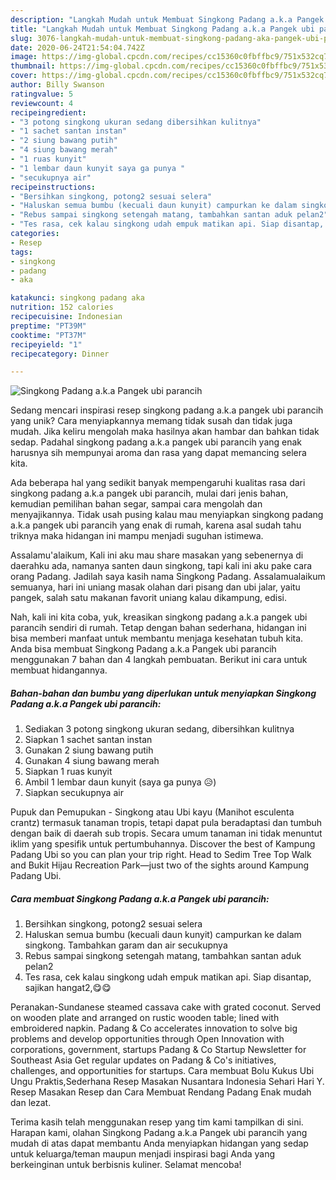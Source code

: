 ```yaml
---
description: "Langkah Mudah untuk Membuat Singkong Padang a.k.a Pangek ubi parancih Anti Gagal"
title: "Langkah Mudah untuk Membuat Singkong Padang a.k.a Pangek ubi parancih Anti Gagal"
slug: 3076-langkah-mudah-untuk-membuat-singkong-padang-aka-pangek-ubi-parancih-anti-gagal
date: 2020-06-24T21:54:04.742Z
image: https://img-global.cpcdn.com/recipes/cc15360c0fbffbc9/751x532cq70/singkong-padang-aka-pangek-ubi-parancih-foto-resep-utama.jpg
thumbnail: https://img-global.cpcdn.com/recipes/cc15360c0fbffbc9/751x532cq70/singkong-padang-aka-pangek-ubi-parancih-foto-resep-utama.jpg
cover: https://img-global.cpcdn.com/recipes/cc15360c0fbffbc9/751x532cq70/singkong-padang-aka-pangek-ubi-parancih-foto-resep-utama.jpg
author: Billy Swanson
ratingvalue: 5
reviewcount: 4
recipeingredient:
- "3 potong singkong ukuran sedang dibersihkan kulitnya"
- "1 sachet santan instan"
- "2 siung bawang putih"
- "4 siung bawang merah"
- "1 ruas kunyit"
- "1 lembar daun kunyit saya ga punya "
- "secukupnya air"
recipeinstructions:
- "Bersihkan singkong, potong2 sesuai selera"
- "Haluskan semua bumbu (kecuali daun kunyit) campurkan ke dalam singkong. Tambahkan garam dan air secukupnya"
- "Rebus sampai singkong setengah matang, tambahkan santan aduk pelan2"
- "Tes rasa, cek kalau singkong udah empuk matikan api. Siap disantap, sajikan hangat2,😋😋"
categories:
- Resep
tags:
- singkong
- padang
- aka

katakunci: singkong padang aka 
nutrition: 152 calories
recipecuisine: Indonesian
preptime: "PT39M"
cooktime: "PT37M"
recipeyield: "1"
recipecategory: Dinner

---
```



![Singkong Padang a.k.a Pangek ubi parancih](https://img-global.cpcdn.com/recipes/cc15360c0fbffbc9/751x532cq70/singkong-padang-aka-pangek-ubi-parancih-foto-resep-utama.jpg)

Sedang mencari inspirasi resep singkong padang a.k.a pangek ubi parancih yang unik? Cara menyiapkannya memang tidak susah dan tidak juga mudah. Jika keliru mengolah maka hasilnya akan hambar dan bahkan tidak sedap. Padahal singkong padang a.k.a pangek ubi parancih yang enak harusnya sih mempunyai aroma dan rasa yang dapat memancing selera kita.

Ada beberapa hal yang sedikit banyak mempengaruhi kualitas rasa dari singkong padang a.k.a pangek ubi parancih, mulai dari jenis bahan, kemudian pemilihan bahan segar, sampai cara mengolah dan menyajikannya. Tidak usah pusing kalau mau menyiapkan singkong padang a.k.a pangek ubi parancih yang enak di rumah, karena asal sudah tahu triknya maka hidangan ini mampu menjadi suguhan istimewa.

Assalamu&#39;alaikum, Kali ini aku mau share masakan yang sebenernya di daerahku ada, namanya santen daun singkong, tapi kali ini aku pake cara orang Padang. Jadilah saya kasih nama Singkong Padang. Assalamualaikum semuanya, hari ini uniang masak olahan dari pisang dan ubi jalar, yaitu pangek, salah satu makanan favorit uniang kalau dikampung, edisi.


Nah, kali ini kita coba, yuk, kreasikan singkong padang a.k.a pangek ubi parancih sendiri di rumah. Tetap dengan bahan sederhana, hidangan ini bisa memberi manfaat untuk membantu menjaga kesehatan tubuh kita. Anda bisa membuat Singkong Padang a.k.a Pangek ubi parancih menggunakan 7 bahan dan 4 langkah pembuatan. Berikut ini cara untuk membuat hidangannya.

<!--inarticleads1-->

##### Bahan-bahan dan bumbu yang diperlukan untuk menyiapkan Singkong Padang a.k.a Pangek ubi parancih:

1. Sediakan 3 potong singkong ukuran sedang, dibersihkan kulitnya
1. Siapkan 1 sachet santan instan
1. Gunakan 2 siung bawang putih
1. Gunakan 4 siung bawang merah
1. Siapkan 1 ruas kunyit
1. Ambil 1 lembar daun kunyit (saya ga punya 😥)
1. Siapkan secukupnya air


Pupuk dan Pemupukan - Singkong atau Ubi kayu (Manihot esculenta crantz) termasuk tanaman tropis, tetapi dapat pula beradaptasi dan tumbuh dengan baik di daerah sub tropis. Secara umum tanaman ini tidak menuntut iklim yang spesifik untuk pertumbuhannya. Discover the best of Kampung Padang Ubi so you can plan your trip right. Head to Sedim Tree Top Walk and Bukit Hijau Recreation Park—just two of the sights around Kampung Padang Ubi. 

<!--inarticleads2-->

##### Cara membuat Singkong Padang a.k.a Pangek ubi parancih:

1. Bersihkan singkong, potong2 sesuai selera
1. Haluskan semua bumbu (kecuali daun kunyit) campurkan ke dalam singkong. Tambahkan garam dan air secukupnya
1. Rebus sampai singkong setengah matang, tambahkan santan aduk pelan2
1. Tes rasa, cek kalau singkong udah empuk matikan api. Siap disantap, sajikan hangat2,😋😋


Peranakan-Sundanese steamed cassava cake with grated coconut. Served on wooden plate and arranged on rustic wooden table; lined with embroidered napkin. Padang &amp; Co accelerates innovation to solve big problems and develop opportunities through Open Innovation with corporations, government, startups Padang &amp; Co Startup Newsletter for Southeast Asia Get regular updates on Padang &amp; Co&#39;s initiatives, challenges, and opportunities for startups. Cara membuat Bolu Kukus Ubi Ungu Praktis,Sederhana Resep Masakan Nusantara Indonesia Sehari Hari Y. Resep Masakan Resep dan Cara Membuat Rendang Padang Enak mudah dan lezat. 

Terima kasih telah menggunakan resep yang tim kami tampilkan di sini. Harapan kami, olahan Singkong Padang a.k.a Pangek ubi parancih yang mudah di atas dapat membantu Anda menyiapkan hidangan yang sedap untuk keluarga/teman maupun menjadi inspirasi bagi Anda yang berkeinginan untuk berbisnis kuliner. Selamat mencoba!
